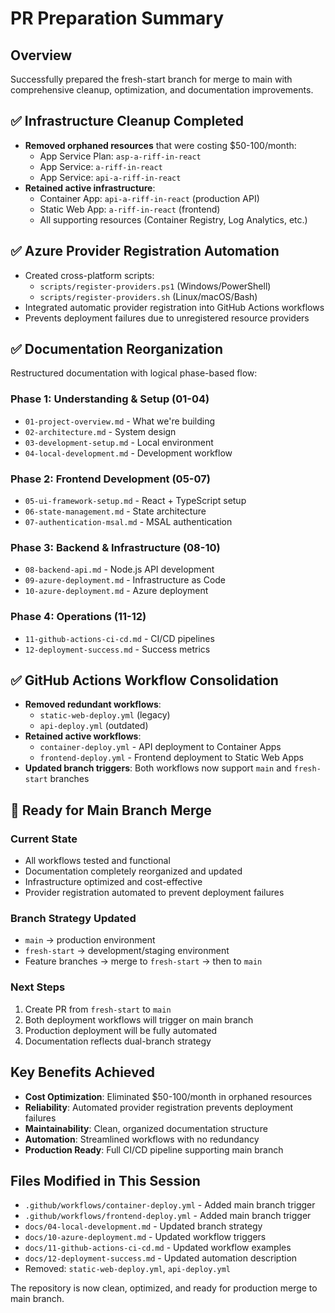 # PR Preparation Summary

## Overview
Successfully prepared the fresh-start branch for merge to main with comprehensive cleanup, optimization, and documentation improvements.

## ✅ Infrastructure Cleanup Completed
- **Removed orphaned resources** that were costing $50-100/month:
  - App Service Plan: `asp-a-riff-in-react`
  - App Service: `a-riff-in-react`
  - App Service: `api-a-riff-in-react`
- **Retained active infrastructure**:
  - Container App: `api-a-riff-in-react` (production API)
  - Static Web App: `a-riff-in-react` (frontend)
  - All supporting resources (Container Registry, Log Analytics, etc.)

## ✅ Azure Provider Registration Automation
- Created cross-platform scripts:
  - `scripts/register-providers.ps1` (Windows/PowerShell)
  - `scripts/register-providers.sh` (Linux/macOS/Bash)
- Integrated automatic provider registration into GitHub Actions workflows
- Prevents deployment failures due to unregistered resource providers

## ✅ Documentation Reorganization
Restructured documentation with logical phase-based flow:

### Phase 1: Understanding & Setup (01-04)
- `01-project-overview.md` - What we're building
- `02-architecture.md` - System design
- `03-development-setup.md` - Local environment
- `04-local-development.md` - Development workflow

### Phase 2: Frontend Development (05-07)
- `05-ui-framework-setup.md` - React + TypeScript setup
- `06-state-management.md` - State architecture
- `07-authentication-msal.md` - MSAL authentication

### Phase 3: Backend & Infrastructure (08-10)
- `08-backend-api.md` - Node.js API development
- `09-azure-deployment.md` - Infrastructure as Code
- `10-azure-deployment.md` - Azure deployment

### Phase 4: Operations (11-12)
- `11-github-actions-ci-cd.md` - CI/CD pipelines
- `12-deployment-success.md` - Success metrics

## ✅ GitHub Actions Workflow Consolidation
- **Removed redundant workflows**:
  - `static-web-deploy.yml` (legacy)
  - `api-deploy.yml` (outdated)
- **Retained active workflows**:
  - `container-deploy.yml` - API deployment to Container Apps
  - `frontend-deploy.yml` - Frontend deployment to Static Web Apps
- **Updated branch triggers**: Both workflows now support `main` and `fresh-start` branches

## 🔄 Ready for Main Branch Merge

### Current State
- All workflows tested and functional
- Documentation completely reorganized and updated
- Infrastructure optimized and cost-effective
- Provider registration automated to prevent deployment failures

### Branch Strategy Updated
- `main` → production environment
- `fresh-start` → development/staging environment
- Feature branches → merge to `fresh-start` → then to `main`

### Next Steps
1. Create PR from `fresh-start` to `main`
2. Both deployment workflows will trigger on main branch
3. Production deployment will be fully automated
4. Documentation reflects dual-branch strategy

## Key Benefits Achieved
- **Cost Optimization**: Eliminated $50-100/month in orphaned resources
- **Reliability**: Automated provider registration prevents deployment failures
- **Maintainability**: Clean, organized documentation structure
- **Automation**: Streamlined workflows with no redundancy
- **Production Ready**: Full CI/CD pipeline supporting main branch

## Files Modified in This Session
- `.github/workflows/container-deploy.yml` - Added main branch trigger
- `.github/workflows/frontend-deploy.yml` - Added main branch trigger
- `docs/04-local-development.md` - Updated branch strategy
- `docs/10-azure-deployment.md` - Updated workflow triggers
- `docs/11-github-actions-ci-cd.md` - Updated workflow examples
- `docs/12-deployment-success.md` - Updated automation description
- Removed: `static-web-deploy.yml`, `api-deploy.yml`

The repository is now clean, optimized, and ready for production merge to main branch.
